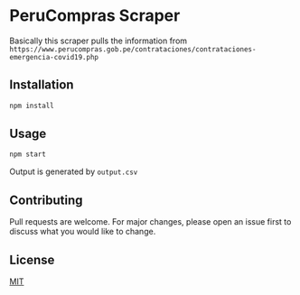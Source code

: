 # PeruCompras Scraper

Basically this scraper pulls the information from `https://www.perucompras.gob.pe/contrataciones/contrataciones-emergencia-covid19.php`

## Installation

```bash
npm install
```

## Usage

```python
npm start
```

Output is generated by `output.csv`

## Contributing
Pull requests are welcome. For major changes, please open an issue first to discuss what you would like to change.

## License
[MIT](https://choosealicense.com/licenses/mit/)
